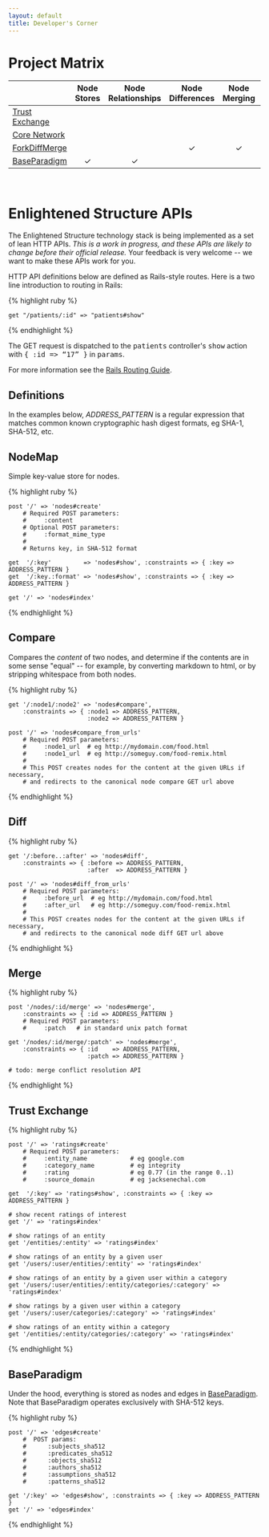 ```yaml
---
layout: default
title: Developer's Corner
---
```


Project Matrix
==============

|                          | Node Stores                 | Node Relationships        | Node Differences      | Node Merging                | Node Visualization       | Node Navigation    | Trust Ratings               |
|:-------------------------|:---------------------------:|:-------------------------:|:---------------------:|:---------------------------:|:------------------------:|:------------------:|:---------------------------:|
| [Trust Exchange][]       |                             |                           |                       |                             |                          |                    | &#x2713;                    |
| [Core Network][]         |                             |                           |                       |                             | &#x2713;                 | &#x2713;           |                             |
| [ForkDiffMerge][]        |                             |                           |  &#x2713;             |  &#x2713;                   |                          |                    |                             |
| [BaseParadigm][]        |  &#x2713;                   |  &#x2713;                 |                       |                             |                          |                    |                             |

<div class="hr-ellipsis">&nbsp;</div>

Enlightened Structure APIs
==========================

The Enlightened Structure technology stack is being implemented as a set of lean HTTP
APIs. *This is a work in progress, and these APIs are likely to change before their official
release.*  Your feedback is very welcome -- we want to make these APIs work for you.

HTTP API definitions below are defined as Rails-style routes.  Here is a two line introduction to routing in Rails:

{% highlight ruby %}

    get "/patients/:id" => "patients#show"

{% endhighlight %}

The GET request is dispatched to the <tt>patients</tt> controller's <tt>show</tt> action with <tt>{ :id =&gt; &#8220;17&#8221; }</tt> in <tt>params</tt>.

For more information see the [Rails Routing Guide].

Definitions
-----------

In the examples below, *ADDRESS_PATTERN* is a regular expression that matches common known cryptographic hash digest formats, eg SHA-1, SHA-512, etc.

NodeMap
-------

Simple key-value store for nodes.  

{% highlight ruby %}

    post '/' => 'nodes#create'
        # Required POST parameters:
        #     :content
        # Optional POST parameters:
        #     :format_mime_type
        #
        # Returns key, in SHA-512 format

    get  '/:key'         => 'nodes#show', :constraints => { :key => ADDRESS_PATTERN }
    get  '/:key.:format' => 'nodes#show', :constraints => { :key => ADDRESS_PATTERN }
    
    get '/' => 'nodes#index'

{% endhighlight %}

Compare
-------

Compares the *content* of two nodes, and determine if the contents are in some sense "equal" -- for example, by converting markdown to html, or by stripping whitespace from both nodes.

{% highlight ruby %}

    get '/:node1/:node2' => 'nodes#compare', 
        :constraints => { :node1 => ADDRESS_PATTERN, 
                          :node2 => ADDRESS_PATTERN }

    post '/' => 'nodes#compare_from_urls'
        # Required POST parameters:
        #     :node1_url  # eg http://mydomain.com/food.html
        #     :node1_url  # eg http://someguy.com/food-remix.html
        #
        # This POST creates nodes for the content at the given URLs if necessary,
        # and redirects to the canonical node compare GET url above

{% endhighlight %}

Diff
----

{% highlight ruby %}

    get '/:before..:after' => 'nodes#diff', 
        :constraints => { :before => ADDRESS_PATTERN, 
                          :after  => ADDRESS_PATTERN }

    post '/' => 'nodes#diff_from_urls'
        # Required POST parameters:
        #     :before_url  # eg http://mydomain.com/food.html
        #     :after_url   # eg http://someguy.com/food-remix.html
        #
        # This POST creates nodes for the content at the given URLs if necessary,
        # and redirects to the canonical node diff GET url above

{% endhighlight %}

Merge
-----

{% highlight ruby %}

    post '/nodes/:id/merge' => 'nodes#merge', 
        :constraints => { :id => ADDRESS_PATTERN }
        # Required POST parameters:
        #     :patch   # in standard unix patch format

    get '/nodes/:id/merge/:patch' => 'nodes#merge', 
        :constraints => { :id    => ADDRESS_PATTERN, 
                          :patch => ADDRESS_PATTERN }

    # todo: merge conflict resolution API

{% endhighlight %}

Trust Exchange
--------------

{% highlight ruby %}

    post '/' => 'ratings#create'
        # Required POST parameters:
        #     :entity_name            # eg google.com
        #     :category_name          # eg integrity
        #     :rating                 # eg 0.77 (in the range 0..1)
        #     :source_domain          # eg jacksenechal.com

    get  '/:key' => 'ratings#show', :constraints => { :key => ADDRESS_PATTERN }

    # show recent ratings of interest
    get '/' => 'ratings#index'

    # show ratings of an entity
    get '/entities/:entity' => 'ratings#index'

    # show ratings of an entity by a given user
    get '/users/:user/entities/:entity' => 'ratings#index'

    # show ratings of an entity by a given user within a category
    get '/users/:user/entities/:entity/categories/:category' => 'ratings#index'

    # show ratings by a given user within a category
    get '/users/:user/categories/:category' => 'ratings#index'

    # show ratings of an entity within a category
    get '/entities/:entity/categories/:category' => 'ratings#index'

{% endhighlight %}

BaseParadigm
------------

Under the hood, everything is stored as nodes and edges in [BaseParadigm][].  Note that BaseParadigm operates exclusively with SHA-512 keys.

{% highlight ruby %}

    post '/' => 'edges#create'    
        #  POST params: 
        #      :subjects_sha512
        #      :predicates_sha512
        #      :objects_sha512
        #      :authors_sha512
        #      :assumptions_sha512
        #      :patterns_sha512

    get '/:key' => 'edges#show', :constraints => { :key => ADDRESS_PATTERN }
    get '/' => 'edges#index'

{% endhighlight %}



[BaseParadigm]: /BaseParadigm
[ForkDiffMerge]: /ForkDiffMerge
[Rails Routing Guide]: http://guides.rubyonrails.org/routing.html
[Trust Exchange]: /Trust_Exchange
[Core Network]: /Core_Network
